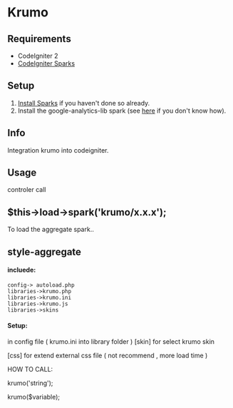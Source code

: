 # Krumo

## Requirements

* CodeIgniter 2
* [CodeIgniter Sparks](http://getsparks.org/)

## Setup

1. [Install Sparks](http://getsparks.org/install) if you haven't done so already.
2. Install the google-analytics-lib spark (see [here](http://getsparks.org/get-sparks) if you don't know how).

## Info

Integration krumo into codeigniter.

## Usage

controler call

## $this->load->spark('krumo/x.x.x');

To load the aggregate spark..


## style-aggregate

#### incluede:

	config-> autoload.php
	libraries->krumo.php
	libraries->krumo.ini
	libraries->krumo.js
	libraries->skins

#### Setup:

in config file ( krumo.ini into library folder )
[skin]
  for select krumo skin

[css]
 for extend external css file ( not recommend , more load time )


HOW TO CALL:

krumo('string');

krumo($variable);